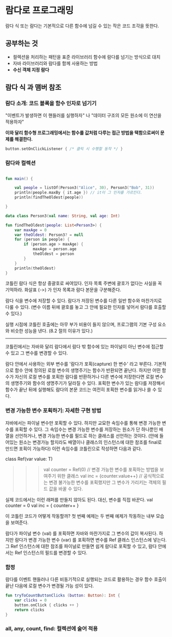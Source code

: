 # 람다로 프로그래밍

람다 식 또는 람다는 기본적으로 다른 함수에 넘길 수 있는 작은 코드 조각을 뜻한다.

## 공부하는 것

- 컬렉션을 처리하는 패턴을 표준 라이브러리 함수에 람다를 넘기는 방식으로 대치
- 자바 라이브러리와 람다를 함께 사용하는 방법
- **수신 객체 지정 람다**

## 람다 식 과 맴버 참조

### 람다 소개: 코드 블록을 함수 인자로 넘기기 

"이벤트가 발생하면 이 핸들러를 실행하자" 나 "데이터 구조의 모든 원소에 이 연산을 적용하자"

**이와 달리 함수형 프로그래밍에서는 함수를 값처럼 다루는 접근 방법을 택함으로써이 문제를 해결한다.**


```kotlin
button.setOnClickListener { /* 클릭 시 수행할 동작 */ }
```

### 람다와 컬렉션
```kotlin

fun main() {

    val people = listOf(Person3("Alice", 30), Person3("Bob", 31))
    println(people.maxBy { it.age }) // it이 그 인자를 가르킨다.
    println(findTheOldest(people))

}

data class Person3(val name: String, val age: Int)

fun findTheOldest(people: List<Person3>) {
    var maxAge = 0
    var theOldest: Person3? = null
    for (person in people) {
        if (person.age > maxAge) {
            maxAge = person.age
            theOldest = person
        }
    }
    println(theOldest)
}
```

코틀린 람다 식은 항상 중괄호로 싸여있다. 인자 목록 주변에 괄호가 없다는 사실을 꼭 기억하라.
화살표 (->) 가 인자 목록과 람다 본문을 구분해준다.

람다 식을 변수에 저장할 수 있다. 람다가 저장된 변수를 다른 일반 함수와 마찬가지로 다룰 수 있다.
(변수 이름 뒤에 괄호를 놓고 그 안에 필요한 인자를 넣어서 람다를 호출할 수 있다.)


실행 시점에 코틀린 호출에는 아무 부가 비용이 들지 않으며, 프로그램의 기본 구성 요소와 비슷한 성능을 낸다.
(8.2 절의 이유가 있다.)


---

코틀린에서는 자바와 달리 람다에서 람다 밖 함수에 있는 파이널이 아닌 변수에 접근할 수 있고 그 변수를 변경할 수 있다.

람다 안에서 사용하는 외부 변수를 '람다가 포획(capture) 한 변수' 라고 부른다.
기본적으로 함수 안에 정의된 로컬 변수의 생명주기는 함수가 반환되면 끝난다. 하지만 어떤 함수가 자신의 로컬 변수를 포획한 람다를 반환하거나 다른 변수에 저장한다면 로컬 변수의 
생명주기와 함수의 생명주기가 달라질 수 있다. 포획한 변수가 있는 람다를 저장해서 함수가 끝난 뒤에 실행해도 람다의 본문 코드는 여전히 포획한 변수를 읽거나 쓸 수 있다.


### 변경 가능한 변수 포획하기: 자세한 구현 방법

자바에서는 파이널 변수만 포획할 수 있다. 하지만 교묘한 속임수를 통해 변경 가능한 변수를 포획할 수 있다.
그 속임수는 변경 가능한 변수를 저장하는 원소가 단 하나뿐인 배열을 선언하거나, 변경 가능한 변수를 필드로 하는 클래스를 선언하는 것이다.
(안에 들어있는 원소는 변경가능 할지라도 배열이나 클래스의 인스턴스에 대한 참조를 final로 만드면 포획이 가능하다)
이런 속임수를 코틀린으로 작성하면 다음과 같다.

class Ref<T>(var value: T)
>>> val counter = Ref(0) // 변경 가능한 변수를 포획하는 방법을 보여주기 위한 클래스
>>> val inc = {counter.value++} // 공식적으로는 변경 불가능한 변수를 포획했지만 그 변수가 가리키는 객체의 필드 값을 바꿀 수 있다.



실제 코드에서는 이런 래퍼를 만들지 않아도 된다. 대신, 변수를 직접 바꾼다.
val counter = 0
val inc = { counter++ }

이 코틀린 코드가 어떻게 작동할까? 첫 번째 예제는 두 번째 예제가 작동하는 내부 모습을 보여준다.

람다가 파이널 변수 (val) 를 포획하면 자바와 마찬가지로 그 변수의 값이 복사된다. 하지만 람다가 변경 가능한 변수 (var) 를 포획하면
변수를 Ref 클래스 인스턴스에 넣는다. 그 Ref 인스턴스에 대한 참조를 파이널로 만들면 쉽게 람다로 포획할 수 있고, 람다 안에서는 Ref 인스턴스의 필드를 변경할 수 있다.




### 함정

람다를 이벤트 핸들러나 다른 비동기적으로 실행되는 코드로 활용하는 경우 함수 호출이 끝난 다음에 로컬 변수가 변경될 가능 성이 있다.

```kotlin
fun tryToCountButtonClicks (button: Button): Int {
    var clicks = 0
    button.onClick { clicks ++ }
    return clicks
}
```



### all, any, count, find: 컬렉션에 술어 적용


